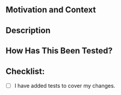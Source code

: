## Motivation and Context

<!--- Why is this change required? What problem does it solve? -->
<!--- Add here link to Jira, but let this not be the only content in this section -->

## Description

<!--- Describe what you have done and why have you done it this way -->

## How Has This Been Tested?

<!--- Please describe in detail how you tested your changes. -->
<!--- Include details of your testing environment, and the tests you ran to -->
<!--- see how your change affects other areas of the code, etc. -->
<!--- Manually and by unit test  -->

## Checklist:

<!--- Go over all the following points, and put an `x` in all the boxes that apply. -->
<!--- If you're unsure about any of these, don't hesitate to ask. We're here to help! -->

- [ ] I have added tests to cover my changes.
